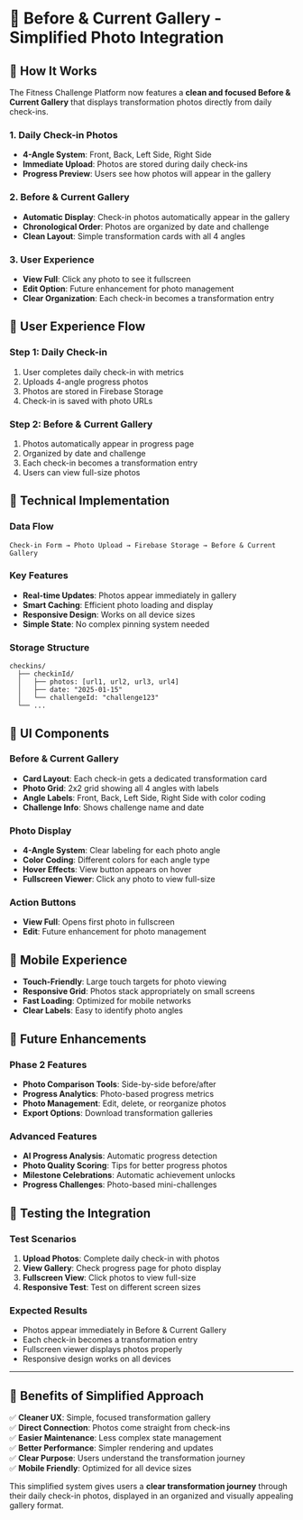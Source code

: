 # 📸 **Before & Current Gallery - Simplified Photo Integration**

## 🎯 **How It Works**

The Fitness Challenge Platform now features a **clean and focused Before & Current Gallery** that displays transformation photos directly from daily check-ins.

### **1. Daily Check-in Photos**
- **4-Angle System**: Front, Back, Left Side, Right Side
- **Immediate Upload**: Photos are stored during daily check-ins
- **Progress Preview**: Users see how photos will appear in the gallery

### **2. Before & Current Gallery**
- **Automatic Display**: Check-in photos automatically appear in the gallery
- **Chronological Order**: Photos are organized by date and challenge
- **Clean Layout**: Simple transformation cards with all 4 angles

### **3. User Experience**
- **View Full**: Click any photo to see it fullscreen
- **Edit Option**: Future enhancement for photo management
- **Clear Organization**: Each check-in becomes a transformation entry

## 🚀 **User Experience Flow**

### **Step 1: Daily Check-in**
1. User completes daily check-in with metrics
2. Uploads 4-angle progress photos
3. Photos are stored in Firebase Storage
4. Check-in is saved with photo URLs

### **Step 2: Before & Current Gallery**
1. Photos automatically appear in progress page
2. Organized by date and challenge
3. Each check-in becomes a transformation entry
4. Users can view full-size photos

## 🔧 **Technical Implementation**

### **Data Flow**
```
Check-in Form → Photo Upload → Firebase Storage → Before & Current Gallery
```

### **Key Features**
- **Real-time Updates**: Photos appear immediately in gallery
- **Smart Caching**: Efficient photo loading and display
- **Responsive Design**: Works on all device sizes
- **Simple State**: No complex pinning system needed

### **Storage Structure**
```
checkins/
  ├── checkinId/
  │   ├── photos: [url1, url2, url3, url4]
  │   ├── date: "2025-01-15"
  │   └── challengeId: "challenge123"
  └── ...
```

## 🎨 **UI Components**

### **Before & Current Gallery**
- **Card Layout**: Each check-in gets a dedicated transformation card
- **Photo Grid**: 2x2 grid showing all 4 angles with labels
- **Angle Labels**: Front, Back, Left Side, Right Side with color coding
- **Challenge Info**: Shows challenge name and date

### **Photo Display**
- **4-Angle System**: Clear labeling for each photo angle
- **Color Coding**: Different colors for each angle type
- **Hover Effects**: View button appears on hover
- **Fullscreen Viewer**: Click any photo to view full-size

### **Action Buttons**
- **View Full**: Opens first photo in fullscreen
- **Edit**: Future enhancement for photo management

## 📱 **Mobile Experience**

- **Touch-Friendly**: Large touch targets for photo viewing
- **Responsive Grid**: Photos stack appropriately on small screens
- **Fast Loading**: Optimized for mobile networks
- **Clear Labels**: Easy to identify photo angles

## 🔮 **Future Enhancements**

### **Phase 2 Features**
- **Photo Comparison Tools**: Side-by-side before/after
- **Progress Analytics**: Photo-based progress metrics
- **Photo Management**: Edit, delete, or reorganize photos
- **Export Options**: Download transformation galleries

### **Advanced Features**
- **AI Progress Analysis**: Automatic progress detection
- **Photo Quality Scoring**: Tips for better progress photos
- **Milestone Celebrations**: Automatic achievement unlocks
- **Progress Challenges**: Photo-based mini-challenges

## 🧪 **Testing the Integration**

### **Test Scenarios**
1. **Upload Photos**: Complete daily check-in with photos
2. **View Gallery**: Check progress page for photo display
3. **Fullscreen View**: Click photos to view full-size
4. **Responsive Test**: Test on different screen sizes

### **Expected Results**
- Photos appear immediately in Before & Current Gallery
- Each check-in becomes a transformation entry
- Fullscreen viewer displays photos properly
- Responsive design works on all devices

---

## 🎉 **Benefits of Simplified Approach**

✅ **Cleaner UX**: Simple, focused transformation gallery  
✅ **Direct Connection**: Photos come straight from check-ins  
✅ **Easier Maintenance**: Less complex state management  
✅ **Better Performance**: Simpler rendering and updates  
✅ **Clear Purpose**: Users understand the transformation journey  
✅ **Mobile Friendly**: Optimized for all device sizes  

This simplified system gives users a **clear transformation journey** through their daily check-in photos, displayed in an organized and visually appealing gallery format.
